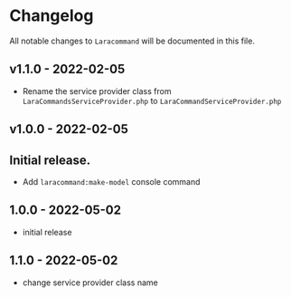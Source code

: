 # Changelog

All notable changes to `Laracommand` will be documented in this file.

## v1.1.0 - 2022-02-05

- Rename the service provider class from `LaraCommandsServiceProvider.php` to `LaraCommandServiceProvider.php`

## v1.0.0 - 2022-02-05

## Initial release.

- Add `laracommand:make-model` console command

## 1.0.0 - 2022-05-02

- initial release

## 1.1.0 - 2022-05-02

- change service provider class name
